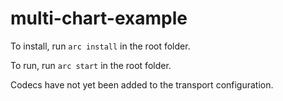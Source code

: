 # multi-chart-example

To install, run `arc install` in the root folder.

To run, run `arc start` in the root folder.

Codecs have not yet been added to the transport configuration.

